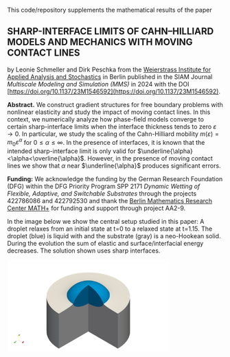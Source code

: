 This code/repository supplements the mathematical results of the paper 

## **SHARP-INTERFACE LIMITS OF CAHN–HILLIARD MODELS AND MECHANICS WITH MOVING CONTACT LINES**

by Leonie Schmeller and Dirk Peschka from the [Weierstrass Institute for Applied Analysis and Stochastics](https://www.wias-berlin.de) in Berlin published in the SIAM Journal *Multiscale Modeling and Simulation (MMS)*
in 2024 with the DOI [https://doi.org/10.1137/23M1546592](https://doi.org/10.1137/23M1546592).

**Abstract.** We construct gradient structures for free boundary problems with nonlinear elasticity and study the impact of moving contact lines. In this context, we numerically analyze how phase-field models converge to certain sharp-interface limits when the interface thickness tends to zero $\varepsilon\to 0$. In particular, we study the scaling of the Cahn-Hilliard mobility $m(\varepsilon)=m_0\varepsilon^\alpha$ for $0\le \alpha \le \infty$. In the presence of interfaces, it is known that the intended sharp-interface limit is only valid for $\underline{\alpha}<\alpha<\overline{\alpha}$.  However, in the presence of moving contact lines we show that $\alpha$ near $\underline{\alpha}$ produces significant errors.

**Funding:** We acknowledge the funding by the German Research Foundation (DFG) within the DFG Priority Program SPP 2171 *Dynamic Wetting of Flexible, Adaptive, and Switchable Substrates* through the projects 422786086 and 422792530 and thank the [Berlin Mathematics Research Center MATH+](https://mathplus.de) for funding and support through project AA2-9.

In the image below we show the central setup studied in this paper: A droplet relaxes from an initial state at t=0 to a relaxed state at t=1.15. The droplet (blue) is liquid with and the substrate (gray) is a neo-Hookean solid. During the evolution the sum of elastic and surface/interfacial energy decreases. The solution shown uses sharp interfaces.

<img src="./media/droplet3D.png" width="75%">
